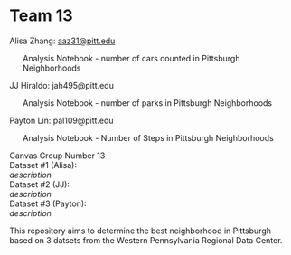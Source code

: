 # Team 13
Alisa Zhang: aaz31@pitt.edu <br>
<ul>Analysis Notebook - number of cars counted in Pittsburgh Neighborhoods<br></ul>
JJ Hiraldo: jah495@pitt.edu<br>
<ul>Analysis Notebook - number of parks in Pittsburgh Neighborhoods <br></ul>
Payton Lin: pal109@pitt.edu<br>
<ul>Analysis Notebook - Number of Steps in Pittsburgh Neighborhoods<br></ul>

Canvas Group Number 13<br>
Dataset #1 (Alisa): <br>
_description_<br>
Dataset #2 (JJ):<br>
_description_<br>
Dataset #3 (Payton):<br>
_description_<br>

This repository aims to determine the best neighborhood in Pittsburgh based on 3 datsets from the Western Pennsylvania Regional Data Center. 
